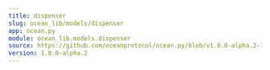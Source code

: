 ```yaml
---
title: dispenser
slug: ocean_lib/models/dispenser
app: ocean.py
module: ocean_lib.models.dispenser
source: https://github.com/oceanprotocol/ocean.py/blob/v1.0.0-alpha.2-1-g9fb6083/ocean_lib/models/dispenser.py
version: 1.0.0-alpha.2
---
```

